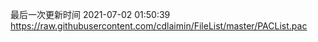 最后一次更新时间 2021-07-02 01:50:39
https://raw.githubusercontent.com/cdlaimin/FileList/master/PACList.pac

